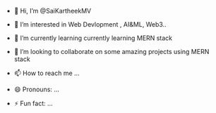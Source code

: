 - 👋 Hi, I’m @SaiKartheekMV
- 👀 I’m interested in Web Devlopment , AI&ML, Web3..
- 🌱 I’m currently learning currently learning MERN stack
- 💞️ I’m looking to collaborate on some amazing projects using MERN stack
- 📫 How to reach me ...

- 😄 Pronouns: ...
- ⚡ Fun fact: ...

<!---
SaiKartheekMV/SaiKartheekMV is a ✨ special ✨ repository because its `README.md` (this file) appears on your GitHub profile.
You can click the Preview link to take a look at your changes.
--->
